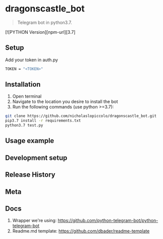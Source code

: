 # dragonscastle_bot

> Telegram bot in python3.7.

[![PYTHON Version][npm-url][3.7]

## Setup

Add your token in auth.py

```sh
TOKEN = "<TOKEN>"
```

## Installation

1. Open terminal
2. Navigate to the location you desire to install the bot
3. Run the following commands (use python >=3.7):

```sh
git clone https://github.com/nicholaslopiccolo/dragonscastle_bot.git
pip3.7 install -r requirements.txt
python3.7 test.py
```

## Usage example

## Development setup

## Release History

## Meta

## Docs

1. Wrapper we're using: https://github.com/python-telegram-bot/python-telegram-bot
2. Readme.md template: https://github.com/dbader/readme-template
